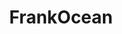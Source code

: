 ---
title: FrankOcean
crosslinks:
- hiphopheads
- Kanye
- place
- KendrickLamar
- donaldglover
- hhh
- OFWGKTA
- leakthreads
- analog
- vinyl
- Denmark
- wayhome
- jaipaul
- radiohead
- FashionReps
- frank
- survivor
- streetwear
- HangoutFest
---